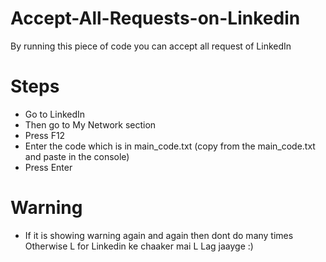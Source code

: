 # Accept-All-Requests-on-Linkedin
By running this piece of code you can accept all request of LinkedIn 

# Steps 
- Go to LinkedIn
- Then go to My Network section
- Press F12
- Enter the code which is in main_code.txt (copy from the main_code.txt and paste in the console)
- Press Enter 

# Warning
- If it is showing warning again and again then dont do many times Otherwise L for Linkedin ke chaaker mai L Lag jaayge :) 
